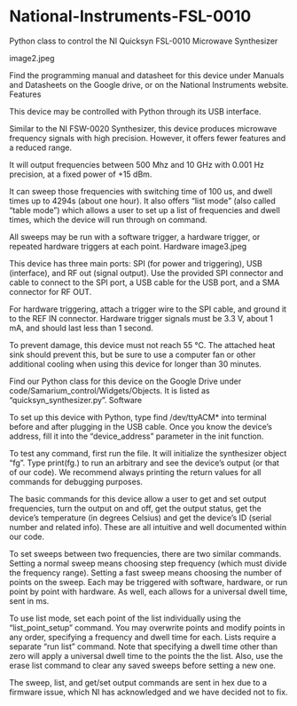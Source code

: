 # National-Instruments-FSL-0010
Python class to control the NI Quicksyn FSL-0010 Microwave Synthesizer

image2.jpeg

Find the programming manual and datasheet for this device under Manuals and Datasheets on the Google drive, or on the National Instruments website.
Features

This device may be controlled with Python through its USB interface.

Similar to the NI FSW-0020 Synthesizer, this device produces microwave frequency signals with high precision. However, it offers fewer features and a reduced range.

It will output frequencies between 500 Mhz and 10 GHz with 0.001 Hz precision, at a fixed power of +15 dBm.

It can sweep those frequencies with switching time of 100 us, and dwell times up to 4294s (about one hour). It also offers “list mode” (also called “table mode”) which allows a user to set up a list of frequencies and dwell times, which the device will run through on command.

All sweeps may be run with a software trigger, a hardware trigger, or repeated hardware triggers at each point.
Hardware
image3.jpeg

This device has three main ports: SPI (for power and triggering), USB (interface), and RF out (signal output). Use the provided SPI connector and cable to connect to the SPI port, a USB cable for the USB port, and a SMA connector for RF OUT.

For hardware triggering, attach a trigger wire to the SPI cable, and ground it to the REF IN connector. Hardware trigger signals must be 3.3 V, about 1 mA, and should last less than 1 second.

To prevent damage, this device must not reach 55 °C. The attached heat sink should prevent this, but be sure to use a computer fan or other additional cooling when using this device for longer than 30 minutes.

Find our Python class for this device on the Google Drive under code/Samarium_control/Widgets/Objects. It is listed as “quicksyn_synthesizer.py”.
Software

To set up this device with Python, type find /dev/ttyACM* into terminal before and after plugging in the USB cable. Once you know the device’s address, fill it into the “device_address” parameter in the init function.

To test any command, first run the file. It will initialize the synthesizer object “fg”. Type print(fg.<command>) to run an arbitrary <command> and see the device’s output (or that of our code). We recommend always printing the return values for all commands for debugging purposes.

The basic commands for this device allow a user to get and set output frequencies, turn the output on and off, get the output status, get the device’s temperature (in degrees Celsius) and get the device’s ID (serial number and related info). These are all intuitive and well documented within our code.

To set sweeps between two frequencies, there are two similar commands. Setting a normal sweep means choosing step frequency (which must divide the frequency range). Setting a fast sweep means choosing the number of points on the sweep. Each may be triggered with software, hardware, or run point by point with hardware. As well, each allows for a universal dwell time, sent in ms.

To use list mode, set each point of the list individually using the “list_point_setup” command. You may overwrite points and modify points in any order, specifying a frequency and dwell time for each. Lists require a separate “run list” command. Note that specifying a dwell time other than zero will apply a universal dwell time to the points the the list. Also, use the erase list command to clear any saved sweeps before setting a new one.

The sweep, list, and get/set output commands are sent in hex due to a firmware issue, which NI has acknowledged and we have decided not to fix.
